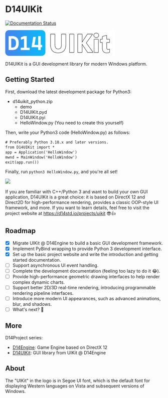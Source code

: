 # D14UIKit

[![Documentation Status](https://readthedocs.org/projects/d14uikit/badge/?version=latest)](https://d14std.io/projects/uikit/en/latest/?badge=latest)

<img src="https://raw.githubusercontent.com/yiyaowen/D14Engine.Docs.Img/main/d14uikit/logo.png" height="82"/>

D14UIKit is a GUI development library for modern Windows platform.

## Getting Started

First, download the latest development package for Python3:

* d14uikit_python.zip
  * demo
  * D14UIKit.pyd
  * D14UIKit.pyi
  * HelloWindow.py (You need to create this yourself)

Then, write your Python3 code (HelloWindow.py) as follows:

```python3
# Preferably Python 3.10.x and later versions.
from D14UIKit import *
app = Application('HelloWindow')
mwnd = MainWindow('HelloWindow')
exit(app.run())
```

Finally, run `python3 HelloWindow.py`, and you're all set!

<img src="https://media.githubusercontent.com/media/DreamersGather/D14Docs.Res/main/d14uikit/tutorials/hello_window.png">

If you are familiar with C++/Python 3 and want to build your own GUI application, D14UIKit is a great choice: it is based on DirectX 12 and Direct2D for high-performance rendering, provides a classic OOP-style UI framework, and more. If you want to learn details, feel free to visit the project website at https://d14std.io/projects/uikit 😎👍

## Roadmap

- [x] Migrate UIKit @ D14Engine to build a basic GUI development framework.
- [x] Implement PyBind wrapping to provide Python 3 development interface.
- [x] Set up the basic project website and write the introduction and getting started documentation.
- [ ] Support asynchronous UI event handling.
- [ ] Complete the development documentation (feeling too lazy to do it 😂).
- [ ] Provide high-performance geometric drawing interfaces to help render complex dynamic charts.
- [ ] Support better 2D/3D real-time rendering, introducing programmable rendering pipeline interfaces.
- [ ] Introduce more modern UI appearances, such as advanced animations, blur, and shadows.
- [ ] What's next? 🤔

## More

D14Project series:

* [D14Engine](https://github.com/DreamersGather/D14Engine): Game Engine based on DirectX 12
* [D14UIKit](https://github.com/DreamersGather/D14UIKit): GUI library from UIKit @ D14Engine

## About

The "UIKit" in the logo is in Segoe UI font, which is the default font for displaying Western languages on Vista and subsequent versions of Windows.
